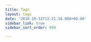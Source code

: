 ```yaml
---
title: Tags
layout: tags
date: '2018-10-12T12:21:16.000+00:00'
sidebar_link: true
sidebar_sort_order: 999

---
```

